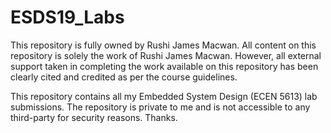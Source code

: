 # ESDS19_Labs

This repository is fully owned by Rushi James Macwan. All content on this repository is solely the work of Rushi James Macwan. However, all external support taken in completing the work available on this repository has been clearly cited and credited as per the course guidelines.

This repository contains all my Embedded System Design (ECEN 5613) lab submissions. The repository is private to me and is not accessible to any third-party for security reasons. Thanks.
